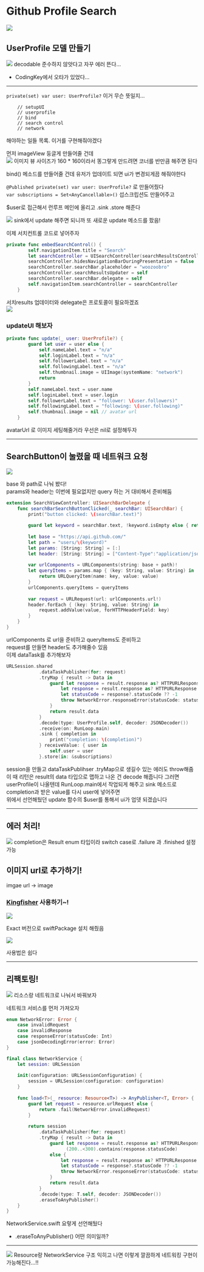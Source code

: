 # Github Profile Search

![](https://velog.velcdn.com/images/woojusm/post/07a8eff6-76f8-45bb-971d-ebdc6dd6cdec/image.gif)


## UserProfile 모델 만들기

![](https://velog.velcdn.com/images/woojusm/post/987e44ea-1b4e-4545-8174-d7ed2c4fc0a9/image.png)
decodable 준수하지 않앗다고 자꾸 에러 뜬다...
* CodingKey에서 오타가 있었다...
___
   
   `private(set) var user: UserProfile?` 이거 무슨 뜻일지...
```
    // setupUI
    // userprofile
    // bind
    // search control
    // network
```
해야하는 일들 목록. 이거를 구현해줘야겠다  

먼저 imageView 둥글게 만들어줄 건데  
![](https://velog.velcdn.com/images/woojusm/post/780ebd63-1116-48ff-b7b3-d6fbdae58088/image.png)
이미지 뷰 사이즈가 160 * 160이라서 똥그랗게 만드려면 코너를 반만큼 해주면 된다  

bind() 메소드를 만들어줄 건데 유저가 업데이트 되면 ui가 변경되게끔 해줘야한다  

`@Published private(set) var user: UserProfile?` 로 만들어줬다  
`var subscriptions = Set<AnyCancellable>()` 섭스크립션도 만들어주고  

$user로 접근해서 런루프 메인에 올리고 .sink .store 해준다  


![](https://velog.velcdn.com/images/woojusm/post/d6f2e8b3-850b-4a8c-ae96-9b7478c72e4d/image.png)
sink에서 update 해주면 되니까 또 새로운 update 메소드를 팠음!  

이제 서치컨트롤 코드로 넣어주자  
```swift
private func embedSearchControl() {
        self.navigationItem.title = "Search"
        let searchController = UISearchController(searchResultsController: nil)
        searchController.hidesNavigationBarDuringPresentation = false
        searchController.searchBar.placeholder = "woozoobro"
        searchController.searchResultsUpdater = self
        searchController.searchBar.delegate = self
        self.navigationItem.searchController = searchController
    }
```
서치results 업데이터와 delegate은 프로토콜이 필요하겠죠    
![](https://velog.velcdn.com/images/woojusm/post/2659fd06-a307-4c98-b043-09c914ee289b/image.png)

### updateUI 해보자
```swift
private func update(_ user: UserProfile?) {
        guard let user = user else {
            self.nameLabel.text = "n/a"
            self.loginLabel.text = "n/a"
            self.followerLabel.text = "n/a"
            self.followingLabel.text = "n/a"
            self.thumbnail.image = UIImage(systemName: "network")
            return
        }
        self.nameLabel.text = user.name
        self.loginLabel.text = user.login
        self.followerLabel.text = "follower: \(user.followers)"
        self.followingLabel.text = "following: \(user.following)"
        self.thumbnail.image = nil // avatar url
    }
```
avatarUrl 로 이미지 세팅해줄거라 우선은 nil로 설정해두자  

___
## SearchButton이 눌렸을 때 네트워크 요청  

![](https://velog.velcdn.com/images/woojusm/post/280a60e2-a92f-4d29-9681-c255ed23d703/image.png)


base 와 path로 나눠 봤다!  
params와 header는 이번에 필요없지만 query 하는 거 대비해서 준비해둠  

```swift
extension SearchViewController: UISearchBarDelegate {
    func searchBarSearchButtonClicked(_ searchBar: UISearchBar) {
        print("button clicked: \(searchBar.text)")
        
        guard let keyword = searchBar.text, !keyword.isEmpty else { return }
          
        let base = "https://api.github.com/"
        let path = "users/\(keyword)"
        let params: [String: String] = [:]
        let header: [String: String] = ["Content-Type":"application/json"]
        
        var urlComponents = URLComponents(string: base + path)!
        let queryItems = params.map { (key: String, value: String) in
            return URLQueryItem(name: key, value: value)
        }
        urlComponents.queryItems = queryItems
        
        var request = URLRequest(url: urlComponents.url!)
        header.forEach { (key: String, value: String) in
            request.addValue(value, forHTTPHeaderField: key)
        }
    }
}
```
urlComponents 로 url을 준비하고
queryItems도 준비하고  
request를 만들면 header도 추가해줄수 있음  
이제 dataTask를 추가해보자  

```swift
URLSession.shared
            .dataTaskPublisher(for: request)
            .tryMap { result -> Data in
                guard let response = result.response as? HTTPURLResponse, (200..<300).contains(response.statusCode) else {
                    let response = result.response as? HTTPURLResponse
                    let statusCode = response?.statusCode ?? -1
                    throw NetworkError.responseError(statusCode: statusCode)
                }
                return result.data
            }
            .decode(type: UserProfile.self, decoder: JSONDecoder())
            .receive(on: RunLoop.main)
            .sink { completion in
                print("completion: \(completion)")
            } receiveValue: { user in
                self.user = user
            }.store(in: &subscriptions)
```
session을 만들고 dataTaskPublihser
.tryMap으로 생길수 있는 에러도 throw해줌
이 때 리턴은 result의 data 타입으로 맵하고
나온 건 decode 해줍니다
그러면 userProfile이 나올텐데 RunLoop.main에서 작업되게 해주고
sink 메소드로 completion과 받은 value를 다시 user에 넣어주면  
위에서 선언해뒀던 update 함수의 $user를 통해서 ui가 업뎃 되겠습니다  
___
## 에러 처리!  
![](https://velog.velcdn.com/images/woojusm/post/83dfc80c-7d73-4bf9-8fcd-c49cf4f389e6/image.png)
completion은 Result enum 타입이라
 switch case로 .failure 과 .finished 설정 가능  
 
## 이미지 url로 추가하기!

imgae url -> image  

### [Kingfisher](https://github.com/onevcat/Kingfisher) 사용하기~!  
![](https://velog.velcdn.com/images/woojusm/post/5875e94e-222e-46f2-b10b-4347286f1151/image.png)

Exact 버전으로 swiftPackage 설치 해줬음  

![](https://velog.velcdn.com/images/woojusm/post/e41bf9a4-a6b7-49ac-9721-288a2363cba7/image.png)

사용법은 쉽다  
___
## 리팩토링!

![](https://velog.velcdn.com/images/woojusm/post/d70bf63e-0e3a-4ccc-8522-9ae77559d608/image.png)
리소스랑 네트워크로 나눠서 바꿔보자  

네트워크 서비스를 먼저 가져오자  
```swift
enum NetworkError: Error {
    case invalidRequest
    case invalidResponse
    case responseError(statusCode: Int)
    case jsonDecodingError(error: Error)
}

final class NetworkService {
    let session: URLSession
    
    init(configuration: URLSessionConfiguration) {
        session = URLSession(configuration: configuration)
    }
    
    func load<T>(_ resource: Resource<T>) -> AnyPublisher<T, Error> {
        guard let request = resource.urlRequest else {
            return .fail(NetworkError.invalidRequest)
        }
        
        return session
            .dataTaskPublisher(for: request)
            .tryMap { result -> Data in
                guard let response = result.response as? HTTPURLResponse,
                      (200..<300).contains(response.statusCode)
                else {
                    let response = result.response as? HTTPURLResponse
                    let statusCode = response?.statusCode ?? -1
                    throw NetworkError.responseError(statusCode: statusCode)
                }
                return result.data
            }
            .decode(type: T.self, decoder: JSONDecoder())
            .eraseToAnyPublisher()
    }
}
```
NetworkService.swift 요렇게 선언해뒀다  
* .eraseToAnyPublisher() 어떤 의미일까?
___

![](https://velog.velcdn.com/images/woojusm/post/17c90d78-41e1-4606-8caa-61f57540324a/image.png)
Resource랑 NetworkService 구조 익히고 나면
이렇게 깔끔하게 네트워킹 구현이 가능해진다...!!  



